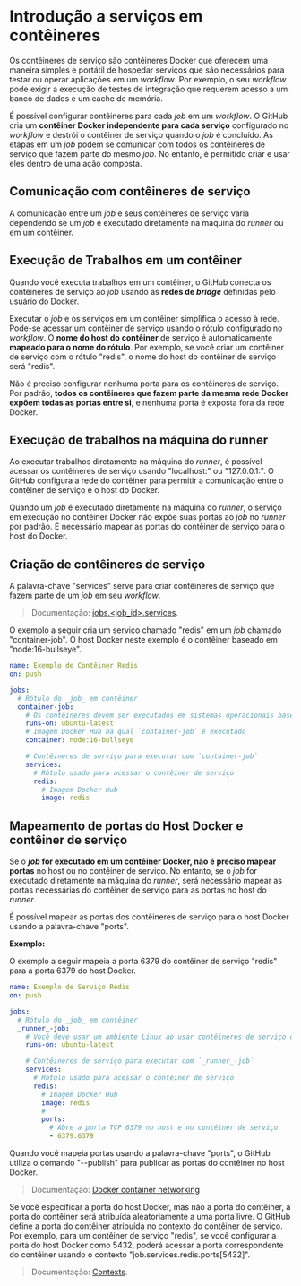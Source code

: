 # Introdução a serviços em contêineres

Os contêineres de serviço são contêineres Docker que oferecem uma maneira simples e portátil de hospedar serviços que são necessários para testar ou operar aplicações em um _workflow_. Por exemplo, o seu _workflow_ pode exigir a execução de testes de integração que requerem acesso a um banco de dados e um cache de memória.

É possível configurar contêineres para cada _job_ em um _workflow_. O GitHub cria um **contêiner Docker independente para cada serviço** configurado no _workflow_ e destrói o contêiner de serviço quando o _job_ é concluído. As etapas em um _job_ podem se comunicar com todos os contêineres de serviço que fazem parte do mesmo _job_. No entanto, é permitido criar e usar eles dentro de uma ação composta.

## Comunicação com contêineres de serviço

A comunicação entre um _job_ e seus contêineres de serviço varia dependendo se um _job_ é executado diretamente na máquina do _runner_ ou em um contêiner.

## Execução de Trabalhos em um contêiner

Quando você executa trabalhos em um contêiner, o GitHub conecta os contêineres de serviço ao _job_ usando as **redes de _bridge_** definidas pelo usuário do Docker.

Executar o _job_ e os serviços em um contêiner simplifica o acesso à rede. Pode-se acessar um contêiner de serviço usando o rótulo configurado no _workflow_. O **nome do host do contêiner** de serviço é automaticamente **mapeado para o nome do rótulo**. Por exemplo, se você criar um contêiner de serviço com o rótulo "redis", o nome do host do contêiner de serviço será "redis".

Não é preciso configurar nenhuma porta para os contêineres de serviço. Por padrão, **todos os contêineres que fazem parte da mesma rede Docker expõem todas as portas entre si**, e nenhuma porta é exposta fora da rede Docker.

## Execução de trabalhos na máquina do runner

Ao executar trabalhos diretamente na máquina do _runner_, é possível acessar os contêineres de serviço usando "localhost:<porta>" ou "127.0.0.1:<porta>". O GitHub configura a rede do contêiner para permitir a comunicação entre o contêiner de serviço e o host do Docker.

Quando um _job_ é executado diretamente na máquina do _runner_, o serviço em execução no contêiner Docker não expõe suas portas ao _job_ no _runner_ por padrão. É necessário mapear as portas do contêiner de serviço para o host do Docker.

## Criação de contêineres de serviço

A palavra-chave "services" serve para criar contêineres de serviço que fazem parte de um _job_ em seu _workflow_. 

> Documentação: [jobs.<job_id>.services](https://docs.github.com/en/actions/using-containerized-services/about-service-containers#mapping-docker-host-and-service-container-ports).

O exemplo a seguir cria um serviço chamado "redis" em um _job_ chamado "container-job". O host Docker neste exemplo é o contêiner baseado em "node:16-bullseye".

```yaml
name: Exemplo de Contêiner Redis
on: push

jobs:
  # Rótulo do _job_ em contêiner
  container-job:
    # Os contêineres devem ser executados em sistemas operacionais baseados em Linux
    runs-on: ubuntu-latest
    # Imagem Docker Hub na qual `container-job` é executado
    container: node:16-bullseye

    # Contêineres de serviço para executar com `container-job`
    services:
      # Rótulo usado para acessar o contêiner de serviço
      redis:
        # Imagem Docker Hub
        image: redis
```

## Mapeamento de portas do Host Docker e contêiner de serviço

Se o **_job_ for executado em um contêiner Docker, não é preciso mapear portas** no host ou no contêiner de serviço. No entanto, se o _job_ for executado diretamente na máquina do _runner_, será necessário mapear as portas necessárias do contêiner de serviço para as portas no host do _runner_.

É possível mapear as portas dos contêineres de serviço para o host Docker usando a palavra-chave "ports". 

**Exemplo:**

O exemplo a seguir mapeia a porta 6379 do contêiner de serviço "redis" para a porta 6379 do host Docker.

```yaml
name: Exemplo de Serviço Redis
on: push

jobs:
  # Rótulo do _job_ em contêiner
  _runner_-job:
    # Você deve usar um ambiente Linux ao usar contêineres de serviço ou trabalhos em contêiner
    runs-on: ubuntu-latest

    # Contêineres de serviço para executar com `_runner_-job`
    services:
      # Rótulo usado para acessar o contêiner de serviço
      redis:
        # Imagem Docker Hub
        image: redis
        #
        ports:
          # Abre a porta TCP 6379 no host e no contêiner de serviço
          - 6379:6379
```

Quando você mapeia portas usando a palavra-chave "ports", o GitHub utiliza o comando "--publish" para publicar as portas do contêiner no host Docker. 

> Documentação: [Docker container networking](https://docs.docker.com/network/)

Se você especificar a porta do host Docker, mas não a porta do contêiner, a porta do contêiner será atribuída aleatoriamente a uma porta livre. O GitHub define a porta do contêiner atribuída no contexto do contêiner de serviço. Por exemplo, para um contêiner de serviço "redis", se você configurar a porta do host Docker como 5432, poderá acessar a porta correspondente do contêiner usando o contexto "job.services.redis.ports[5432]".

> Documentação: [Contexts](https://docs.github.com/en/actions/learn-github-actions/contexts#job-context).